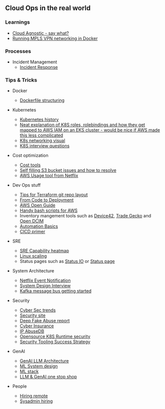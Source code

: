 ## Cloud Ops in the real world

### Learnings

* [Cloud Agnostic - say what?](https://github.com/maushah/maushah.github.io/blob/master/multicloud.md)
* [Running MPLS VPN networking in Docker](https://github.com/maushah/maushah.github.io/blob/master/mpls-vpn-docker.md)

### Processes

* Incident Management
   * [Incident Response](https://github.com/maushah/maushah.github.io/blob/master/GenAI_IRP%20Diagram.png)


### Tips & Tricks

* Docker
    * [Dockerfile structuring](https://pauldally.medium.com/structuring-dockerfiles-for-productivity-2681de4815a4)

* Kubernetes
    * [Kubernetes history](https://thenewstack.io/primer-how-kubernetes-came-to-be-what-it-is-and-why-you-should-care)
    * [Neat explanation of K8S roles, rolebindings and how they get mapped to AWS IAM on an EKS cluster - would be nice if AWS made this less complicated](https://www.agilepartner.net/en/adding-users-to-your-eks-cluster/)
    * [K8s networking visual](https://opensource.com/article/22/6/kubernetes-networking-fundamentals)
    * [K8S interview questions](https://airtable.com/appUxA4AZm2BKoUqO/shrtD8ZXBJ2irS7ge/tblmaYf5eiMtk5pp1/viwe8rfrLpNn9Lyt0?blocks=hide)

* Cost optimization 
   * [Cost tools](https://harness.io/blog/kubecost-alternatives/)
   * [Self filling S3 bucket issues and how to resolve](https://github.com/maushah/maushah.github.io/blob/master/s3-logs)
   * [AWS Usage tool from Netflix](https://github.com/Teevity/ice)

* Dev Ops stuff
   * [Tips for Terraform git repo layout](https://medium.com/hackernoon/terraform-layout-be3674dfe657)
   * [From Code to Deployment](https://www.linkedin.com/pulse/from-code-deployment-complete-hands-on-guide-cicd-pavan-belagatti/)
   * [AWS Open Guide](https://github.com/open-guides/og-aws)
   * [Handy bash scripts for AWS](https://github.com/maushah/scripts)
   * Inventory mangement tools such as [Device42](http://www.device42.com/), [Trade Gecko](http://tradegecko.com) and [Open DCIM](http://opendcim.org/)
   * [Automation Basics](https://automatetheboringstuff.com/)
   * [CICD primer](https://www.freecodecamp.org/news/how-to-set-up-continuous-deployment-in-your-home-project-the-easy-way-41b84a467eed)

* SRE
   * [SRE Capability heatmap](https://www.cruform.com/sre-capability-map/)
   * [Linux scaling](https://mrotaru.wordpress.com/2013/10/10/scaling-to-12-million-concurrent-connections-how-migratorydata-did-it/)
   * Status pages such as [Status IO](https://status.io/features) or [Status page](https://www.statuspage.io/)


* System Architecture
   * [Netflix Event Notification](https://netflixtechblog.com/rapid-event-notification-system-at-netflix-6deb1d2b57d1)
   * [System Design Interview](https://www.educative.io/blog/complete-guide-to-system-design)
   * [Kafka message bus getting started](https://medium.com/walmartglobaltech/rendezvous-with-kafka-a-simple-guide-to-get-started-48db3b921cc)

* Security
   * [Cyber Sec trends](https://www.oreilly.com/radar/the-future-of-security/)
   * [Security site](https://asecuritysite.com/)
   * [Deep Fake Abuse report](https://stopncii.org/)
   * [Cyber Insurance](https://github.com/maushah/maushah.github.io/blob/master/cyberinsurance.md)
   * [IP AbuseDB](https://abusesipdb.com/check)
   * [Opensource K8S Runtime security](https://sysdig.com/blog/oss-container-security-stack/)
   * [Security Tooling Success Strategy](https://www.gyan.ca/lessons-in-security-tooling-strategies-for-success/)
 
* GenAI
   * [GenAI LLM Architecture](https://a16z.com/emerging-architectures-for-llm-applications/)
   * [ML System design](https://www.evidentlyai.com/ml-system-design)
   * [ML stack](https://medium.com/@ageitgey/machine-learning-is-fun-80ea3ec3c471)
   * [LLM & GenAI one stop shop](https://start.me/p/9oJvxx/applying-llms-genai-to-cyber-security)
 
* People
  * [Hiring remote](https://www.helpscout.com/blog/how-to-hire-remote/)
  * [Sysadmin hiring](https://opensource.com/article/19/7/sysadmin-job-interview-questions)
